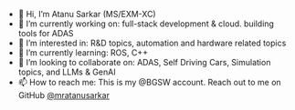 - 👋 Hi, I’m Atanu Sarkar (MS/EXM-XC)
- 🔭 I’m currently working on: full-stack development & cloud. building tools for ADAS
- 👀 I’m interested in: R&D topics, automation and hardware related topics
- 🌱 I’m currently learning: ROS, C++
- 💞️ I’m looking to collaborate on: ADAS, Self Driving Cars, Simulation topics, and LLMs & GenAI
- 📫 How to reach me: This is my @BGSW account. Reach out to me on GitHub [@mratanusarkar](https://github.com/mratanusarkar)

<!---
TSA2COB/TSA2COB is a ✨ special ✨ repository because its `README.md` (this file) appears on your GitHub profile.
You can click the Preview link to take a look at your changes.
--->

